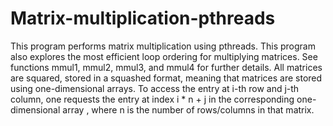 # Matrix-multiplication-pthreads
This program performs matrix multiplication using pthreads. This program also explores the most efficient loop ordering for multiplying matrices. See functions mmul1, mmul2, mmul3, and mmul4 for further details. 
All matrices are squared, stored in a squashed format, meaning that matrices are stored using one-dimensional arrays. To access the entry at i-th row and j-th column, one requests the entry at index i * n + j in the corresponding one-dimensional array , where n is the number of rows/columns in that matrix.
